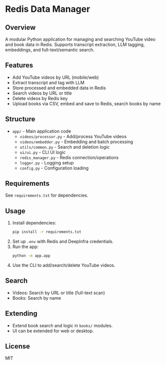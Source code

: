 # Redis Data Manager

## Overview
A modular Python application for managing and searching YouTube video and book data in Redis. Supports transcript extraction, LLM tagging, embeddings, and full-text/semantic search.

## Features
- Add YouTube videos by URL (mobile/web)
- Extract transcript and tag with LLM
- Store processed and embedded data in Redis
- Search videos by URL or title
- Delete videos by Redis key
- Upload books via CSV, embed and save to Redis, search books by name

## Structure
- `app/` - Main application code
  - `videos/processor.py` - Add/process YouTube videos
  - `videos/embedder.py` - Embedding and batch processing
  - `utils/common.py` - Search and deletion logic
  - `ui/ui.py` - CLI UI logic
  - `redis_manager.py` - Redis connection/operations
  - `logger.py` - Logging setup
  - `config.py` - Configuration loading

## Requirements
See `requirements.txt` for dependencies.

## Usage
1. Install dependencies:
   ```bash
   pip install -r requirements.txt
   ```
2. Set up `.env` with Redis and DeepInfra credentials.
3. Run the app:
   ```bash
   python -m app.app
   ```
4. Use the CLI to add/search/delete YouTube videos.

## Search
- Videos: Search by URL or title (full-text scan)
- Books: Search by name

## Extending
- Extend book search and logic in `books/` modules.
- UI can be extended for web or desktop.

## License
MIT